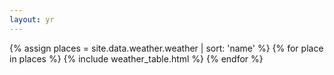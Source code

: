 ```yaml
---
layout: yr
---
```


{% assign places = site.data.weather.weather | sort: 'name' %}
{% for place in places %}
{% include weather_table.html %}
{% endfor %}
